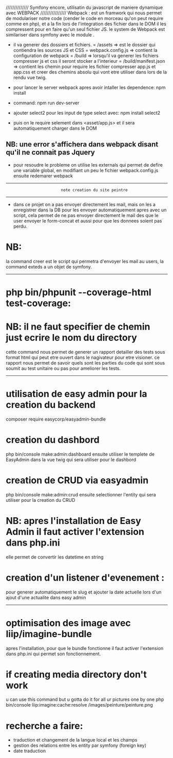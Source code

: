 ////////////// Symfony encore, utilisatin du javascript de maniere dynamique avec WEBPACK ////////////////
Webpack : est un framwork qui nous  permet de modulariser notre code (cender le code en morceau qu'on peut require comme en php), et a la fin lors de l'integration des fichier dans le DOM il les compressent pour en faire qu'un seul fichier JS.
le system de Webpack est similariser dans symfony avec le module <Symfony-webpack-concore>.
- il va generer des dossiers et fichiers.
= /assets => est le dossier qui contiendra les sources JS et CSS
= webpack.config.js => contient la configuration de webpack
= /build => lorsqu'il va generer les fichiers compresser js et css il seront stocker a l'interieur
= /build/manifest.json => contient les chemin pour require les fichier compresser app.js et app.css et creer des chemins absolu qui vont etre utiliser dans lors de la rendu vue twig.

- pour lancer le server webpack apres avoir intaller les dependence: npm install 
- command: npm run dev-server

- ajouter select2 pour les input de type select avec: npm install select2
- puis on le require selement dans <asset/app.js> et il sera automatiquement charger dans le DOM

## NB: une error s'affichera dans webpack disant qu'il ne connait pas Jquery
- pour resoudre le probleme on utilise les externals qui permet de defire une variable global, en modifiant un peu le
fichier webpack.config.js ensuite redemarer webpack

----------------------------------------------------------------------------------------
                            note creation du site peintre
-----------------------------------------------------------------------------------------

- dans ce projet on a pas envoyer directement les mail, mais on les a enregistrer dans la DB pour les envoyer automatiquement apres avec un script, cela permet de ne pas envoyer directement le mail des que le user envoyer le form-concat et aussi pour que les donnees soient pas perdu.

# NB:
la command creer est le script qui permetra d'envoyer les mail au users, la command exteds a un objet de symfony.

--------------------------
# php bin/phpunit --coverage-html test-coverage:
# NB: il ne faut specifier de chemin just ecrire le nom du directory
cette command nous permet de generer un rapport detailler des tests sous format html qui peut etre
ouvert dans le nagivateur pour etre visioner.
ce rapport nous permet de savoir quels sont les parties du code qui sont sous soumit au test unitaire ou pas pour ameliorer les tests.

-----------------
# utilisation de easy admin pour la creation du backend
composer require easycorp/easyadmin-bundle

# creation du dashbord
php bin/console make:admin:dashboard
ensuite utiliser le templete de EasyAdmin dans la vue twig qui sera utiliser pour le dashbord

# creation de CRUD via easyadmin
php bin/console make:admin:crud
ensuite selectionner l'entity qui sera utiliser pour la creation du CRUD

# NB: apres l'installation de Easy Admin il faut activer l'extension <intl> dans php.ini
elle permet de convertir les datetime en string

# creation d'un listener d'evenement :
pour generer automatiquement le slug et ajouter la date actuelle lors d'un ajout d'une actualite
dans easy admin

---------------------------------------------
# optimisation des image avec liip/imagine-bundle
apres l'installation, pour que le bundle fonctionne il faut activer l'extension <gd> dans php.ini qui permet son fonctionnement.

# if creating media directory don't work
u can use this command but u gotta do it for all ur pictures one by one
php bin/console liip:imagine:cache:resolve /images/peinture/peinture.png





# recherche a faire:
+ traduction et changement de la langue local et les champs
+ gestion des relations entre les entity par symfony (foreign key)
+ date traduction











